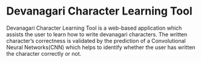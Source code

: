 # Devanagari Character Learning Tool

Devanagari Character Learning Tool is a web-based application which assists the user to learn how to write devanagari characters. The written character’s correctness is validated by the prediction of a Convolutional Neural Networks(CNN) which helps to identify whether the user has written the character correctly or not.